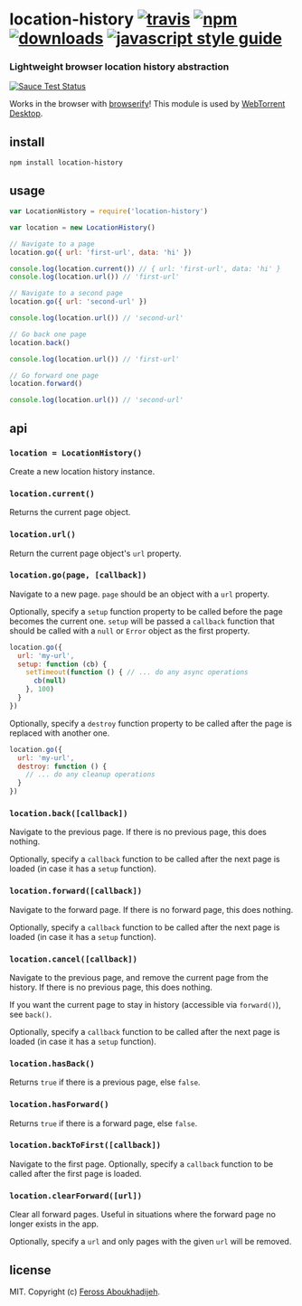 # location-history [![travis][travis-image]][travis-url] [![npm][npm-image]][npm-url] [![downloads][downloads-image]][downloads-url] [![javascript style guide][standard-image]][standard-url]

[travis-image]: https://img.shields.io/travis/feross/location-history/master.svg
[travis-url]: https://travis-ci.org/feross/location-history
[npm-image]: https://img.shields.io/npm/v/location-history.svg
[npm-url]: https://npmjs.org/package/location-history
[downloads-image]: https://img.shields.io/npm/dm/location-history.svg
[downloads-url]: https://npmjs.org/package/location-history
[standard-image]: https://img.shields.io/badge/code_style-standard-brightgreen.svg
[standard-url]: https://standardjs.com

### Lightweight browser location history abstraction

[![Sauce Test Status](https://saucelabs.com/browser-matrix/location-history.svg)](https://saucelabs.com/u/location-history)

Works in the browser with [browserify](http://browserify.org/)! This module is used by [WebTorrent Desktop](http://webtorrent.io/desktop).

## install

```
npm install location-history
```

## usage

```js
var LocationHistory = require('location-history')

var location = new LocationHistory()

// Navigate to a page
location.go({ url: 'first-url', data: 'hi' })

console.log(location.current()) // { url: 'first-url', data: 'hi' }
console.log(location.url()) // 'first-url'

// Navigate to a second page
location.go({ url: 'second-url' })

console.log(location.url()) // 'second-url'

// Go back one page
location.back()

console.log(location.url()) // 'first-url'

// Go forward one page
location.forward()

console.log(location.url()) // 'second-url'
```

## api

### `location = LocationHistory()`

Create a new location history instance.

### `location.current()`

Returns the current page object.

### `location.url()`

Return the current page object's `url` property.

### `location.go(page, [callback])`

Navigate to a new page. `page` should be an object with a `url` property.

Optionally, specify a `setup` function property to be called before the page
becomes the current one. `setup` will be passed a `callback` function that should
be called with a `null` or `Error` object as the first property.

```js
location.go({
  url: 'my-url',
  setup: function (cb) {
    setTimeout(function () { // ... do any async operations
      cb(null)
    }, 100)
  }
})
```

Optionally, specify a `destroy` function property to be called after the page is
replaced with another one.

```js
location.go({
  url: 'my-url',
  destroy: function () {
    // ... do any cleanup operations
  }
})
```

### `location.back([callback])`

Navigate to the previous page. If there is no previous page, this does nothing.

Optionally, specify a `callback` function to be called after the next page is
loaded (in case it has a `setup` function).

### `location.forward([callback])`

Navigate to the forward page. If there is no forward page, this does nothing.

Optionally, specify a `callback` function to be called after the next page is
loaded (in case it has a `setup` function).

### `location.cancel([callback])`

Navigate to the previous page, and remove the current page from the history. If
there is no previous page, this does nothing.

If you want the current page to stay in history (accessible via `forward()`), see
`back()`.

Optionally, specify a `callback` function to be called after the next page is
loaded (in case it has a `setup` function).

### `location.hasBack()`

Returns `true` if there is a previous page, else `false`.

### `location.hasForward()`

Returns `true` if there is a forward page, else `false`.

### `location.backToFirst([callback])`

Navigate to the first page. Optionally, specify a `callback` function to be
called after the first page is loaded.

### `location.clearForward([url])`

Clear all forward pages. Useful in situations where the forward page no longer
exists in the app.

Optionally, specify a `url` and only pages with the given `url` will be removed.

## license

MIT. Copyright (c) [Feross Aboukhadijeh](http://feross.org).
